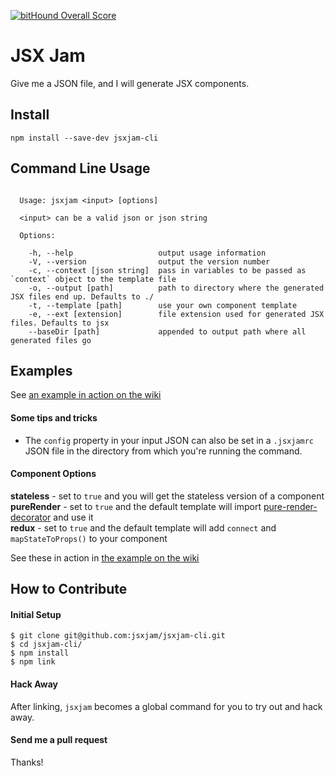 [![bitHound Overall Score](https://www.bithound.io/github/jsxjam/jsxjam-cli/badges/score.svg)](https://www.bithound.io/github/jsxjam/jsxjam-cli)

# JSX Jam

Give me a JSON file, and I will generate JSX components.  


## Install

```
npm install --save-dev jsxjam-cli
```

## Command Line Usage
```

  Usage: jsxjam <input> [options]

  <input> can be a valid json or json string

  Options:

    -h, --help                   output usage information
    -V, --version                output the version number
    -c, --context [json string]  pass in variables to be passed as `context` object to the template file
    -o, --output [path]          path to directory where the generated JSX files end up. Defaults to ./
    -t, --template [path]        use your own component template
    -e, --ext [extension]        file extension used for generated JSX files. Defaults to jsx
    --baseDir [path]             appended to output path where all generated files go

```

## Examples 
See [an example in action on the wiki](https://github.com/jsxjam/jsxjam-cli/wiki/Example)

#### Some tips and tricks

- The `config` property in your input JSON can also be set in a `.jsxjamrc` JSON file in the directory from which you're running the command. 

#### Component Options
__stateless__ - set to `true` and you will get the stateless version of a component  
__pureRender__ - set to `true` and the default template will import [pure-render-decorator](https://www.npmjs.com/package/pure-render-decorator) and use it  
__redux__ - set to `true` and the default template will add `connect` and `mapStateToProps()` to your component  

See these in action in [the example on the wiki](https://github.com/jsxjam/jsxjam-cli/wiki/Example)

## How to Contribute
#### Initial Setup
```
$ git clone git@github.com:jsxjam/jsxjam-cli.git
$ cd jsxjam-cli/
$ npm install
$ npm link
```

#### Hack Away
After linking, `jsxjam` becomes a global command for you to try out and hack away. 

#### Send me a pull request
Thanks!